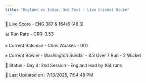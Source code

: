 ```yaml
---
title: "England vs India, 3rd Test - Live Cricket Score"
---
```


🔴 Live Score - ENG 387 & 164/6 (46.3)  

📊 Run Rate - CRR: 3.53  

✊ Current Batsman - Chris Woakes - 0(1)  

✊ Current Bowler - Washington Sundar - 4.3 Over 7 Run - 2 Wicket  

📑 Status - Day 4: 2nd Session - England lead by 164 runs

📝 Last Updated on : 7/13/2025, 7:54:48 PM  

